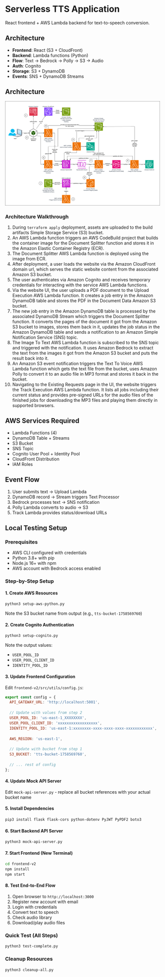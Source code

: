 # Serverless TTS Application

React frontend + AWS Lambda backend for text-to-speech conversion.

## Architecture
- **Frontend**: React (S3 + CloudFront)
- **Backend**: Lambda functions (Python)
- **Flow**: Text → Bedrock → Polly → S3 → Audio
- **Auth**: Cognito
- **Storage**: S3 + DynamoDB
- **Events**: SNS + DynamoDB Streams

## Architecture
![Architecture Diagram](/images/architecture.png)

### Architecture Walkthrough

1. During `terraform apply` deployment, assets are uploaded to the build artifacts Simple Storage Service (S3) bucket.
2. An AWS Lambda function triggers an AWS CodeBuild project that builds the container image for the Document Splitter function and stores it in the Amazon Elastic Container Registry (ECR).
3. The Document Splitter AWS Lambda function is deployed using the image from ECR.
4. After deployment, a user loads the website via the Amazon CloudFront domain url, which serves the static website content from the associated Amazon S3 bucket.
5. The user authenticates via Amazon Cognito and receives temporary credentials for interacting with the service AWS Lambda functions.
6. Via the website UI, the user uploads a PDF document to the Upload Execution AWS Lambda function. It creates a job entry in the Amazon DynamoDB table and stores the PDF in the Document Data Amazon S3 bucket.
7. The new job entry in the Amazon DynamoDB table is processed by the associated DynamoDB Stream which triggers the Document Splitter function. It converts the pages of the document it got from the Amazon S3 bucket to images, stores them back in it, updates the job status in the Amazon DynamoDB table and sends a notification to an Amazon Simple Notification Service (SNS) topic.
8. The Image To Text AWS Lambda function is subscribed to the SNS topic and triggered with the notification. It uses Amazon Bedrock to extract the text from the images it got from the Amazon S3 bucket and puts the result back into it.
9. An Amazon S3 event notification triggers the Text To Voice AWS Lambda function which gets the text file from the bucket, uses Amazon Polly to convert it to an audio file in MP3 format and stores it back in the bucket.
10. Navigating to the Existing Requests page in the UI, the website triggers the Track Execution AWS Lambda function. It lists all jobs including their current status and provides pre-signed URLs for the audio files of the finished jobs for downloading the MP3 files and playing them directly in supported browsers.


## AWS Services Required
- Lambda Functions (4)
- DynamoDB Table + Streams
- S3 Bucket
- SNS Topic
- Cognito User Pool + Identity Pool
- CloudFront Distribution
- IAM Roles

## Event Flow
1. User submits text → Upload Lambda
2. DynamoDB record → Stream triggers Text Processor
3. Bedrock processes text → SNS notification
4. Polly Lambda converts to audio → S3
5. Track Lambda provides status/download URLs

## Local Testing Setup

### Prerequisites
- AWS CLI configured with credentials
- Python 3.8+ with pip
- Node.js 16+ with npm
- AWS account with Bedrock access enabled

### Step-by-Step Setup

#### 1. Create AWS Resources
```bash
python3 setup-aws-python.py
```
Note the S3 bucket name from output (e.g., `tts-bucket-1758569760`)

#### 2. Create Cognito Authentication
```bash
python3 setup-cognito.py
```
Note the output values:
- `USER_POOL_ID`
- `USER_POOL_CLIENT_ID`
- `IDENTITY_POOL_ID`

#### 3. Update Frontend Configuration
Edit `frontend-v2/src/utils/config.js`:
```javascript
export const config = {
  API_GATEWAY_URL: 'http://localhost:5001',
  
  // Update with values from step 2
  USER_POOL_ID: 'us-east-1_XXXXXXXX',
  USER_POOL_CLIENT_ID: 'xxxxxxxxxxxxxxxxxx', 
  IDENTITY_POOL_ID: 'us-east-1:xxxxxxxx-xxxx-xxxx-xxxx-xxxxxxxxxxxx',
  
  AWS_REGION: 'us-east-1',
  
  // Update with bucket from step 1
  S3_BUCKET: 'tts-bucket-1758569760',
  
  // ... rest of config
};
```

#### 4. Update Mock API Server
Edit `mock-api-server.py` - replace all bucket references with your actual bucket name

#### 5. Install Dependencies
```bash
pip3 install flask flask-cors python-dotenv PyJWT PyPDF2 boto3
```

#### 6. Start Backend API Server
```bash
python3 mock-api-server.py
```

#### 7. Start Frontend (New Terminal)
```bash
cd frontend-v2
npm install
npm start
```

#### 8. Test End-to-End Flow
1. Open browser to `http://localhost:3000`
2. Register new account with email
3. Login with credentials
4. Convert text to speech
5. Check audio library
6. Download/play audio files

### Quick Test (All Steps)
```bash
python3 test-complete.py
```

### Cleanup Resources
```bash
python3 cleanup-all.py
```